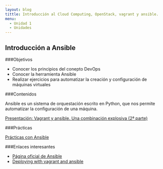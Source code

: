 ```yaml
---
layout: blog
tittle: Introducción al Cloud Computing, OpenStack, vagrant y ansible. 
menu:
  - Unidad 1
  - Unidades
---
```

## Introducción a Ansible
###Objetivos

* Conocer los principios del conepto DevOps
* Conocer la herramienta Ansible
* Realizar ejercicios para automatizar la creación y configuración de máquinas virtuales

###Contenidos

Ansible es un sistema de orquestación escrito en Python, que nos permite automatizar la configuración de una máquina.

[Presentación: Vagrant y ansible. Una combinación explosiva (2ª parte)](presentacion_ansible)

###Prácticas

[Prácticas con Ansible](practica_ansible)

###Enlaces interesantes

* [Página oficial de Ansible](http://www.ansible.com/home)
* [Deploying with vagrant and ansible](https://speakerdeck.com/yeukhon/deploying-with-vagrant-and-ansible)


